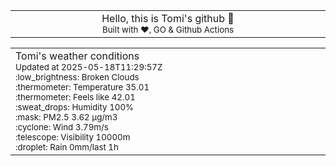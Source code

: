 
<div align="center">
<table>
<tbody>
<td align="center">
<img width="2000" height="0"><br>
Hello, this is Tomi's github 👋<br>
<sup>Built with ❤️, GO & Github Actions</sup><br>
<img width="2000" height="0">
</td>
</tbody>
</table>
</div>
<table>
<tbody>
<td align="left">
<img width="2000" height="0"><br>
Tomi's weather conditions<br>
<sup>Updated at 2025-05-18T11:29:57Z</sup><br>
<sup>:low_brightness: Broken Clouds</sup><br>
<sup>:thermometer: Temperature 35.01 </sup><br>
<sup>:thermometer: Feels like 42.01</sup><br>
<sup>:sweat_drops: Humidity 100%</sup><br>
<sup>:mask: PM2.5 3.62 μg/m3</sup><br>
<sup>:cyclone: Wind 3.79m/s </sup><br>
<sup>:telescope: Visibility 10000m </sup><br>
<sup>:droplet: Rain 0mm/last 1h </sup><br>
<img width="2000" height="0">
</td>
<td align="left">
<img width="2000" height="0"><br>
<br>
<img width="2000" height="0">
</td>
</tbody>
</table>
</div>
    